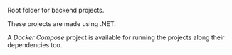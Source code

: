 Root folder for backend projects.

These projects are made using .NET.

A _Docker Compose_ project is available for running the projects along their dependencies too.
